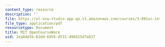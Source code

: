 ```yaml
---
content_type: resource
description: ''
file: https://ol-ocw-studio-app-qa.s3.amazonaws.com/courses/3-091sc-introduction-to-solid-state-chemistry-fall-2010/1ea84e5b62dd6956d531496925d7e837_MIT3_091SCF10lec11_iPOD.pdf
file_type: application/pdf
resourcetype: Document
title: MIT OpenCourseWare
uid: 1ea84e5b-62dd-6956-d531-496925d7e837
---
```

